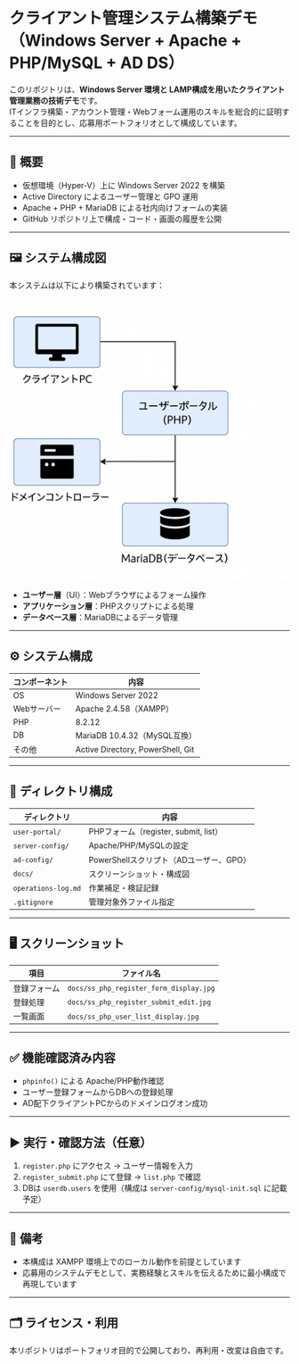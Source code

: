 # クライアント管理システム構築デモ（Windows Server + Apache + PHP/MySQL + AD DS）

このリポジトリは、**Windows Server 環境と LAMP構成を用いたクライアント管理業務の技術デモ**です。  
ITインフラ構築・アカウント管理・Webフォーム運用のスキルを総合的に証明することを目的とし、応募用ポートフォリオとして構成しています。

---

## 📌 概要

- 仮想環境（Hyper-V）上に Windows Server 2022 を構築
- Active Directory によるユーザー管理と GPO 運用
- Apache + PHP + MariaDB による社内向けフォームの実装
- GitHub リポジトリ上で構成・コード・画面の履歴を公開

---

## 🖼️ システム構成図

本システムは以下により構築されています：

![システム構成図（3層構造）](docs/system_diagram_3layer.png)

- **ユーザー層**（UI）：Webブラウザによるフォーム操作
- **アプリケーション層**：PHPスクリプトによる処理
- **データベース層**：MariaDBによるデータ管理

---

## ⚙️ システム構成

| コンポーネント | 内容 |
|----------------|------|
| OS | Windows Server 2022 |
| Webサーバー | Apache 2.4.58（XAMPP） |
| PHP | 8.2.12 |
| DB | MariaDB 10.4.32（MySQL互換） |
| その他 | Active Directory, PowerShell, Git |

---

## 📁 ディレクトリ構成

| ディレクトリ | 内容 |
|--------------|------|
| `user-portal/` | PHPフォーム（register, submit, list） |
| `server-config/` | Apache/PHP/MySQLの設定 |
| `ad-config/` | PowerShellスクリプト（ADユーザー、GPO） |
| `docs/` | スクリーンショット・構成図 |
| `operations-log.md` | 作業補足・検証記録 |
| `.gitignore` | 管理対象外ファイル指定 |

---

## 🖥️ スクリーンショット

| 項目 | ファイル名 |
|------|------------|
| 登録フォーム | `docs/ss_php_register_form_display.jpg` |
| 登録処理 | `docs/ss_php_register_submit_edit.jpg` |
| 一覧画面 | `docs/ss_php_user_list_display.jpg` |

---

## ✅ 機能確認済み内容

- `phpinfo()` による Apache/PHP動作確認
- ユーザー登録フォームからDBへの登録処理
- AD配下クライアントPCからのドメインログオン成功

---

## ▶️ 実行・確認方法（任意）

1. `register.php` にアクセス → ユーザー情報を入力  
2. `register_submit.php` にて登録 → `list.php` で確認  
3. DBは `userdb.users` を使用（構成は `server-config/mysql-init.sql` に記載予定）

---

## 📎 備考

- 本構成は XAMPP 環境上でのローカル動作を前提としています
- 応募用のシステムデモとして、実務経験とスキルを伝えるために最小構成で再現しています

---

## 🗂️ ライセンス・利用

本リポジトリはポートフォリオ目的で公開しており、再利用・改変は自由です。
